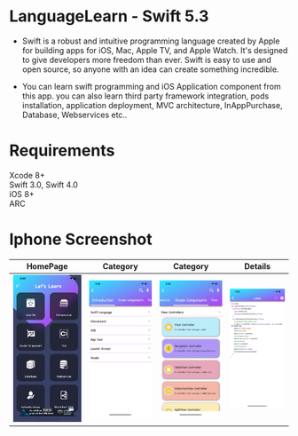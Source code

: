 # LanguageLearn - Swift 5.3


* Swift is a robust and intuitive programming language created by Apple for building apps for iOS, Mac, Apple TV, and Apple Watch. It's designed to give developers more freedom than ever. Swift is easy to use and open source, so anyone with an idea can create something incredible.

* You can learn swift programming and iOS Application component from this app. you can also learn third party framework integration, pods installation, application deployment, MVC architecture, InAppPurchase, Database, Webservices etc..


# Requirements

Xcode 8+                                            
Swift 3.0, Swift 4.0                                 
iOS 8+                                  
ARC 

# Iphone Screenshot


| HomePage | Category | Category | Details | 
| --- | --- | --- | --- |
| <a href="https://github.com/vishalkalola1/LanguageLearn/blob/master/homepage.png"><img src="https://github.com/vishalkalola1/LanguageLearn/blob/master/homepage.png" title=""/></a> | <a href="https://github.com/vishalkalola1/LanguageLearn/blob/master/page1.png"><img src="https://github.com/vishalkalola1/LanguageLearn/blob/master/page1.png" title=""/></a> | <a href="https://github.com/vishalkalola1/LanguageLearn/blob/master/page2.png"><img src="https://github.com/vishalkalola1/LanguageLearn/blob/master/page2.png" title=""/></a> | <a href="https://github.com/vishalkalola1/LanguageLearn/blob/master/page3.png"><img src="https://github.com/vishalkalola1/LanguageLearn/blob/master/page3.png" title=""/></a> |
